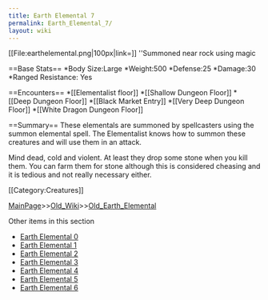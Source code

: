 ```yaml
---
title: Earth Elemental 7
permalink: Earth_Elemental_7/
layout: wiki
---
```

[[File:earthelemental.png|100px|link=]] ''Summoned near rock using magic

==Base Stats==
*Body Size:Large
*Weight:500
*Defense:25
*Damage:30
*Ranged Resistance: Yes

==Encounters==
*[[Elementalist floor]]
*[[Shallow Dungeon Floor]]
*[[Deep Dungeon Floor]]
*[[Black Market Entry]]
*[[Very Deep Dungeon Floor]]
*[[White Dragon Dungeon Floor]]

==Summary==
These elementals are summoned by spellcasters using the summon elemental spell. The Elementalist knows how to summon these creatures and will use them in an attack.

Mind dead, cold and violent. At least they drop some stone when you kill them. You can farm them for stone although this is considered cheasing and it is tedious and not really necessary either.

[[Category:Creatures]]

[MainPage](/keeperrl_wiki/ "wikilink")>>[Old_Wiki](/keeperrl_wiki/Old_Wiki "wikilink")>>[Old_Earth_Elemental](/keeperrl_wiki/Old_Earth_Elemental "wikilink")

Other items in this section
-    [Earth Elemental 0](/keeperrl_wiki/Earth_Elemental_0 "wikilink")
-    [Earth Elemental 1](/keeperrl_wiki/Earth_Elemental_1 "wikilink")
-    [Earth Elemental 2](/keeperrl_wiki/Earth_Elemental_2 "wikilink")
-    [Earth Elemental 3](/keeperrl_wiki/Earth_Elemental_3 "wikilink")
-    [Earth Elemental 4](/keeperrl_wiki/Earth_Elemental_4 "wikilink")
-    [Earth Elemental 5](/keeperrl_wiki/Earth_Elemental_5 "wikilink")
-    [Earth Elemental 6](/keeperrl_wiki/Earth_Elemental_6 "wikilink")
